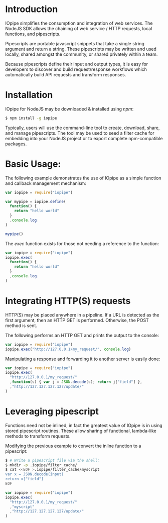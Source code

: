 # Introduction

IOpipe simplifies the consumption and integration of
web services. The NodeJS SDK allows the chaining of 
web service / HTTP requests, local functions, and
pipescripts.

Pipescripts are portable javascript snippets that take
a single string argument and return a string. These
pipescripts may be written and used locally, shared
amongst the community, or shared privately within a team.

Because pipescripts define their input and output types,
it is easy for developers to discover and build
request/response workflows which automatically build
API requests and transform responses.

# Installation

IOpipe for NodeJS may be downloaded & installed using *npm*:

```bash
$ npm install -g iopipe
```

Typically, users will use the command-line tool to create, download,
share, and manage pipescripts. The tool may be used to seed a filter cache
for embedding into your NodeJS project or to export complete  npm-compatible
packages.

# Basic Usage:

The following example demonstrates the use of IOpipe as a simple function and callback management mechanism:

```javascript
var iopipe = require("iopipe")

var mypipe = iopipe.define(
  function() {
    return "hello world"
  }
  ,console.log
)

mypipe()
```

The *exec* function exists for those not needing a reference to the function:

```javascript
var iopipe = require("iopipe")
iopipe.exec(
  function() {
    return "hello world"
  }
  ,console.log
)
```

# Integrating HTTP(S) requests

HTTP(S) may be placed anywhere in a pipeline. If a URL is detected
as the first argument, then an HTTP GET is performed. Otherwise, the
POST method is sent.

The following performs an HTTP GET and prints the output to the console:

```javascript
var iopipe = require("iopipe")
iopipe.exec("http://127.0.0.1/my_request/", console.log)
```

Manipulating a response and forwarding it to another server is easily done:

```javascript
var iopipe = require("iopipe")
iopipe.exec(
  "http://127.0.0.1/my_request/"
  ,function(s) { var j = JSON.decode(s); return j["field"] },
  ,"http://127.127.127.127/update/"
)
```

# Leveraging pipescript

Functions need not be inlined, in fact the greatest value of IOpipe
is in using stored pipescript routines. These allow sharing of functional,
lambda-like methods to transform requests.

Modifying the previous example to convert the inline function to a pipescript:

```bash
$ # Write a pipescript file via the shell:
$ mkdir -p .iopipe/filter_cache/
$ cat <<EOF >.iopipe/filter_cache/myscript
var x = JSON.decode(input)
return x["field"]
EOF
```

```javascript
var iopipe = require("iopipe")
iopipe.exec(
  "http://127.0.0.1/my_request/"
  ,"myscript"
  ,"http://127.127.127.127/update/"
)
```
